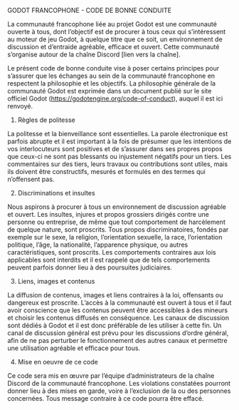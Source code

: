 GODOT FRANCOPHONE - CODE DE BONNE CONDUITE

La communauté francophone liée au projet Godot est une communauté ouverte à tous, dont l’objectif est de procurer à tous ceux qui s’intéressent au moteur de jeu Godot, à quelque titre que ce soit, un environnement de discussion et d’entraide agréable, efficace et ouvert. Cette communauté s’organise autour de la chaîne Discord [lien vers la chaîne].

Le présent code de bonne conduite vise à poser certains principes pour s’assurer que les échanges au sein de la communauté francophone en respectent la philosophie et les objectifs. La philosophie générale de la communauté Godot est exprimée dans un document publié sur le site officiel Godot (https://godotengine.org/code-of-conduct), auquel il est ici renvoyé.

1. Règles de politesse

La politesse et la bienveillance sont essentielles. La parole électronique est parfois abrupte et il est important à la fois de présumer que les intentions de vos interlocuteurs sont positives et de s’assurer dans ses propres propos que ceux-ci ne sont pas blessants ou injustement négatifs pour un tiers. Les commentaires sur des tiers, leurs travaux ou contributions sont utiles, mais ils doivent être constructifs, mesurés et formulés en des termes qui n’offensent pas.

2. Discriminations et insultes

Nous aspirons à procurer à tous un environnement de discussion agréable et ouvert. Les insultes, injures et propos grossiers dirigés contre une personne ou entreprise, de même que tout comportement de harcèlement de quelque nature, sont proscrits. Tous propos discriminatoires, fondés par exemple sur le sexe, la religion, l’orientation sexuelle, la race, l’orientation politique, l’âge, la nationalité, l’apparence physique, ou autres caractéristiques, sont proscrits. Les comportements contraires aux lois applicables sont interdits et il est rappelé que de tels comportements peuvent parfois donner lieu à des poursuites judiciaires.

3. Liens, images et contenus

La diffusion de contenus, images et liens contraires à la loi, offensants ou dangereux est proscrite. L’accès à la communauté est ouvert à tous et il faut avoir conscience que les contenus peuvent être accessibles à des mineurs et choisir les contenus diffusés en conséquence. 
Les canaux de discussion sont dédiés à Godot et il est donc préférable de les utiliser à cette fin. Un canal de discussion général est prévu pour les discussions d’ordre général, afin de ne pas perturber le fonctionnement des autres canaux et permettre une utilisation agréable et efficace pour tous.

4. Mise en oeuvre de ce code

Ce code sera mis en œuvre par l’équipe d’administrateurs de la chaîne Discord de la communauté francophone. Les violations constatées pourront donner lieu à des mises en garde, voire à l’exclusion de la ou des personnes concernées. Tous message contraire à ce code pourra être effacé. 
